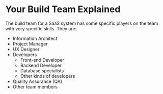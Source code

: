 # Your Build Team Explained

The build team for a SaaS system has some specific players on the team with very specific skills. They are:

* Information Architect
* Project Manager
* UX Designer
* Developers
  * Front-end Developer
  * Backend Developer
  * Database specialists
  * Other kinds of developers
* Quality Assurance \(QA\)
* Other team members

